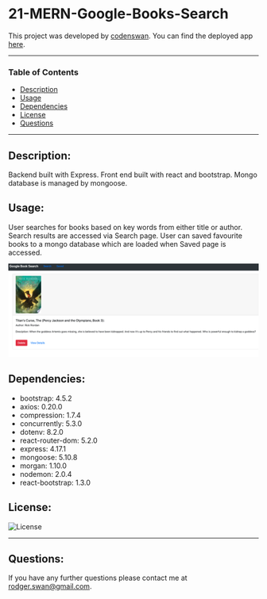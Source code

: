 # 21-MERN-Google-Books-Search

This project was developed by [codenswan](https://github.com/codenswan). You can find the deployed app [here](https://w21-google-book-search.herokuapp.com/).&nbsp;

---

### Table of Contents

- [Description](#Description)
- [Usage](#Usage)
- [Dependencies](#Dependencies)
- [License](#License)
- [Questions](#Questions)

---

## Description:

Backend built with Express. Front end built with react and bootstrap. Mongo database is managed by mongoose. 

## Usage:

User searches for books based on key words from either title or author. Search results are accessed via Search page. User can saved favourite books to a mongo database which are loaded when Saved page is accessed.&nbsp;

<img src="Screen%20Shot%202020-10-20%20at%203.52.13%20pm.png" width="1050"/>

## Dependencies:
* bootstrap: 4.5.2
* axios: 0.20.0
* compression: 1.7.4
* concurrently: 5.3.0
* dotenv: 8.2.0
* react-router-dom: 5.2.0
* express: 4.17.1
* mongoose: 5.10.8
* morgan: 1.10.0
* nodemon: 2.0.4
* react-bootstrap: 1.3.0

## License:

![License](https://img.shields.io/badge/License-MIT-green)

---

## Questions:

If you have any further questions please contact me at [rodger.swan@gmail.com](mailto:rodger.swan@gmail.com).
